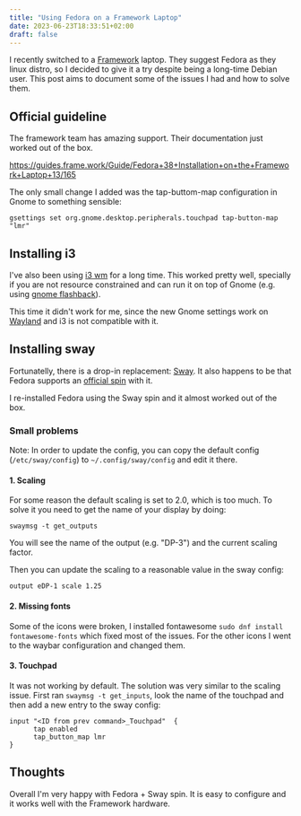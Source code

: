 ```yaml
---
title: "Using Fedora on a Framework Laptop"
date: 2023-06-23T18:33:51+02:00
draft: false
---
```


I recently switched to a [Framework](https://frame.work/) laptop. They suggest Fedora as they linux distro, so I decided to give it a try despite being a long-time Debian user. This post aims to document some of the issues I had and how to solve them.

## Official guideline

The framework team has amazing support. Their documentation just worked out of the box.

https://guides.frame.work/Guide/Fedora+38+Installation+on+the+Framework+Laptop+13/165

The only small change I added was the tap-buttom-map configuration in Gnome to something sensible: 

`gsettings set org.gnome.desktop.peripherals.touchpad tap-button-map "lmr"`

## Installing i3

I've also been using [i3 wm](https://i3wm.org/) for a long time. This worked pretty well, specially if you are not resource constrained and can run it on top of Gnome (e.g. using [gnome flashback](https://github.com/nmakel/i3-gnome)).

This time it didn't work for me, since the new Gnome settings work on [Wayland](https://wayland.freedesktop.org/) and i3 is not compatible with it.

## Installing sway

Fortunatelly, there is a drop-in replacement: [Sway](https://swaywm.org/). It also happens to be that Fedora supports an [official spin](https://fedoraproject.org/spins/sway/) with it.

I re-installed Fedora using the Sway spin and it almost worked out of the box.

### Small problems

Note: In order to update the config, you can copy the default config (`/etc/sway/config`) to `~/.config/sway/config` and edit it there.

#### 1. Scaling
For some reason the default scaling is set to 2.0, which is too much. To solve it you need to get the name of your display by doing:

 `swaymsg -t get_outputs`

 You will see the name of the output (e.g. "DP-3") and the current scaling factor.

 Then you can update the scaling to a reasonable value in the sway config:
 
 `output eDP-1 scale 1.25`

#### 2. Missing fonts

Some of the icons were broken, I installed fontawesome `sudo dnf install fontawesome-fonts` which fixed most of the issues. For the other icons I went to the waybar configuration and changed them.

#### 3. Touchpad

It was not working by default. The solution was very similar to the scaling issue. First ran `swaymsg -t get_inputs`, look the name of the touchpad and then add a new entry to the sway config:

```
input "<ID from prev command>_Touchpad"  {
      tap enabled
      tap_button_map lmr
}
```

## Thoughts

Overall I'm very happy with Fedora + Sway spin. It is easy to configure and it works well with the Framework hardware.